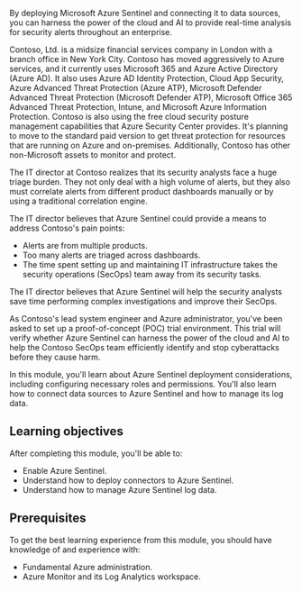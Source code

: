 
By deploying Microsoft Azure Sentinel and connecting it to data sources, you can harness the power of the cloud and AI to provide real-time analysis for security alerts throughout an enterprise.

Contoso, Ltd. is a midsize financial services company in London with a branch office in New York City. Contoso has moved aggressively to Azure services, and it currently uses Microsoft 365 and Azure Active Directory (Azure AD). It also uses Azure AD Identity Protection, Cloud App Security, Azure Advanced Threat Protection (Azure ATP), Microsoft Defender Advanced Threat Protection (Microsoft Defender ATP), Microsoft Office 365 Advanced Threat Protection, Intune, and Microsoft Azure Information Protection. Contoso is also using the free cloud security posture management capabilities that Azure Security Center provides. It's planning to move to the standard paid version to get threat protection for resources that are running on Azure and on-premises. Additionally, Contoso has other non-Microsoft assets to monitor and protect.

The IT director at Contoso realizes that its security analysts face a huge triage burden. They not only deal with a high volume of alerts, but they also must correlate alerts from different product dashboards manually or by using a traditional correlation engine.

The IT director believes that Azure Sentinel could provide a means to address Contoso's pain points:

- Alerts are from multiple products.
- Too many alerts are triaged across dashboards.
- The time spent setting up and maintaining IT infrastructure takes the security operations (SecOps) team away from its security tasks.

The IT director believes that Azure Sentinel will help the security analysts save time performing complex investigations and improve their SecOps.

As Contoso's lead system engineer and Azure administrator, you've been asked to set up a proof-of-concept (POC) trial environment. This trial will verify whether Azure Sentinel can harness the power of the cloud and AI to help the Contoso SecOps team efficiently identify and stop cyberattacks before they cause harm.

In this module, you'll learn about Azure Sentinel deployment considerations, including configuring necessary roles and permissions. You'll also learn how to connect data sources to Azure Sentinel and how to manage its log data.

## Learning objectives

After completing this module, you'll be able to:

- Enable Azure Sentinel.
- Understand how to deploy connectors to Azure Sentinel.
- Understand how to manage Azure Sentinel log data.

## Prerequisites

To get the best learning experience from this module, you should have knowledge of and experience with:

- Fundamental Azure administration.
- Azure Monitor and its Log Analytics workspace.
